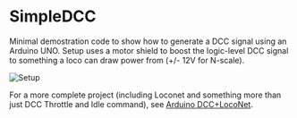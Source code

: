 SimpleDCC
=========


Minimal demostration code to show how to generate a DCC signal using an Arduino UNO.
Setup uses a motor shield to boost the logic-level DCC signal to something a loco can draw power from (+/- 12V for N-scale).

![Setup](images/setup.jpeg)

For a more complete project (including Loconet and something more than just DCC Throttle and Idle command), see [Arduino DCC+LocoNet](https://github.com/dfijma/dcc).
